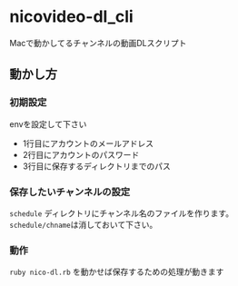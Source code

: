# nicovideo-dl_cli
Macで動かしてるチャンネルの動画DLスクリプト

## 動かし方
### 初期設定

envを設定して下さい

  - 1行目にアカウントのメールアドレス
  - 2行目にアカウントのパスワード
  - 3行目に保存するディレクトリまでのパス

### 保存したいチャンネルの設定
`schedule` ディレクトリにチャンネル名のファイルを作ります。
`schedule/chname`は消しておいて下さい。

### 動作
`ruby nico-dl.rb` を動かせば保存するための処理が動きます